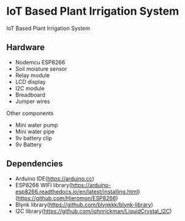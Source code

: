 # IoT Based Plant Irrigation System

IoT Based Plant Irrigation System

## Hardware

- Nodemcu ESP8266
- Soil moisture sensor
- Relay module
- LCD display
- I2C module
- Breadboard
- Jumper wires

Other components

- Mini water pump
- Mini water pipe
- 9v battery clip
- 9v Battery 

## Dependencies

- Arduino IDE(https://arduino.cc)
- ESP8266 WIFI
library(https://arduino-esp8266.readthedocs.io/en/latest/installing.html)
(https://github.com/Hieromon/ESP8266)
- Blynk library(https://github.com/blynkkk/blynk-library)
- I2C library(https://github.com/johnrickman/LiquidCrystal_I2C)
